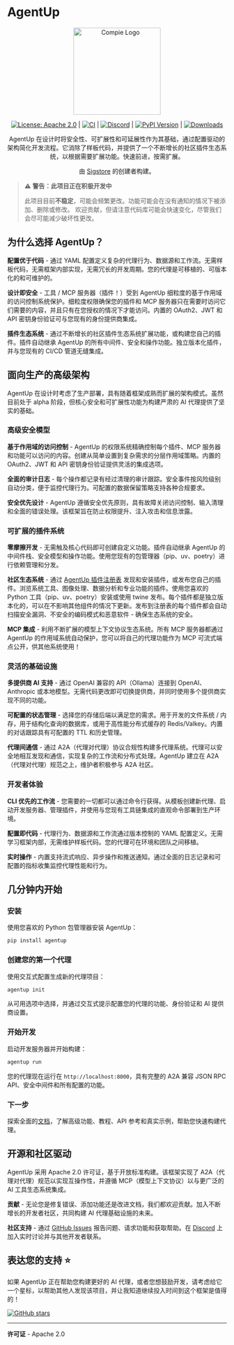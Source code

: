 # AgentUp

<p align="center">
  <img src="assets/compie.png" alt="Compie Logo" width="200"/>
</p>

<p align="center">
  <a href="https://opensource.org/licenses/Apache-2.0"><img src="https://img.shields.io/badge/License-Apache2.0-brightgreen.svg?style=flat" alt="License: Apache 2.0"/></a>
  |
  <a href="https://github.com/RedDotRocket/AgentUp/actions/workflows/ci.yml"><img src="https://github.com/RedDotRocket/AgentUp/actions/workflows/ci.yml/badge.svg" alt="CI"/></a>
  |
  <a href="https://discord.gg/pPcjYzGvbS"><img src="https://img.shields.io/discord/1384081906773131274?label=Discord&logo=discord" alt="Discord"/></a>
  |
  <a href="https://pypi.org/project/AgentUp/"><img src="https://img.shields.io/pypi/v/AgentUp.svg" alt="PyPI Version"/></a>
  |
  <a href="https://pepy.tech/project/agentup"><img src="https://static.pepy.tech/badge/agentup" alt="Downloads"/></a>
</p>

<p align="center">
  AgentUp 在设计时将安全性、可扩展性和可延展性作为其基础，通过配置驱动的架构简化开发流程。它消除了样板代码，并提供了一个不断增长的社区插件生态系统，以根据需要扩展功能。快速前进，按需扩展。
</p>
<p align="center">
  由 <a href="https://sigstore.dev">Sigstore</a> 的创建者构建。
</p>

> ⚠️ **警告：此项目正在积极开发中**
>
> 此项目目前**不稳定**，可能会频繁更改。功能可能会在没有通知的情况下被添加、删除或修改。
> 欢迎贡献，但请注意代码库可能会快速变化，尽管我们会尽可能减少破坏性更改。


## 为什么选择 AgentUp？

**配置优于代码** - 通过 YAML 配置定义复杂的代理行为、数据源和工作流。无需样板代码，无需框架内部实现，无需冗长的开发周期。您的代理是可移植的、可版本化的和可维护的。

**设计即安全** - 工具 / MCP 服务器（插件！）受到 AgentUp 细粒度的基于作用域的访问控制系统保护。细粒度权限确保您的插件和 MCP 服务器只在需要时访问它们需要的内容，并且只有在您授权的情况下才能访问。内置的 OAuth2、JWT 和 API 密钥身份验证可与您现有的身份提供商集成。

**插件生态系统** - 通过不断增长的社区插件生态系统扩展功能，或构建您自己的插件。插件自动继承 AgentUp 的所有中间件、安全和操作功能。独立版本化插件，并与您现有的 CI/CD 管道无缝集成。


## 面向生产的高级架构

AgentUp 在设计时考虑了生产部署，具有随着框架成熟而扩展的架构模式。虽然目前处于 alpha 阶段，但核心安全和可扩展性功能为构建严肃的 AI 代理提供了坚实的基础。

### 高级安全模型

**基于作用域的访问控制** - AgentUp 的权限系统精确控制每个插件、MCP 服务器和功能可以访问的内容。创建从简单设置到复杂需求的分层作用域策略。内置的 OAuth2、JWT 和 API 密钥身份验证提供灵活的集成选项。

**全面的审计日志** - 每个操作都记录有经过清理的审计跟踪。安全事件按风险级别自动分类，便于监控代理行为。可配置的数据保留策略支持各种合规要求。

**安全优先设计** - AgentUp 遵循安全优先原则，具有故障关闭访问控制、输入清理和全面的错误处理。该框架旨在防止权限提升、注入攻击和信息泄露。

### 可扩展的插件系统

**零摩擦开发** - 无需触及核心代码即可创建自定义功能。插件自动继承 AgentUp 的中间件栈、安全模型和操作功能。使用您现有的包管理器（pip、uv、poetry）进行依赖管理和分发。

**社区生态系统** - 通过 [AgentUp 插件注册表](https://agentup.dev) 发现和安装插件，或发布您自己的插件。浏览系统工具、图像处理、数据分析和专业功能的插件。使用您喜欢的 Python 工具（pip、uv、poetry）安装或使用 twine 发布。每个插件都是独立版本化的，可以在不影响其他组件的情况下更新。发布到注册表的每个插件都会自动扫描安全漏洞、不安全的编码模式和恶意软件 - 确保生态系统的安全。

**MCP 集成** - 利用不断扩展的模型上下文协议生态系统。所有 MCP 服务器都通过 AgentUp 的作用域系统自动保护，您可以将自己的代理功能作为 MCP 可流式端点公开，供其他系统使用！

### 灵活的基础设施

**多提供商 AI 支持** - 通过 OpenAI 兼容的 API（Ollama）连接到 OpenAI、Anthropic 或本地模型。无需代码更改即可切换提供商，并同时使用多个提供商实现不同的功能。

**可配置的状态管理** - 选择您的存储后端以满足您的需求。用于开发的文件系统 / 内存，用于结构化查询的数据库，或用于高性能分布式缓存的 Redis/Valkey。内置的对话跟踪具有可配置的 TTL 和历史管理。

**代理间通信** - 通过 A2A（代理对代理）协议合规性构建多代理系统。代理可以安全地相互发现和通信，实现复杂的工作流和分布式处理。AgentUp 建立在 A2A（代理对代理）规范之上，维护者积极参与 A2A 社区。

### 开发者体验

**CLI 优先的工作流** - 您需要的一切都可以通过命令行获得。从模板创建新代理、启动开发服务器、管理插件，并使用与您现有工具链集成的直观命令部署到生产环境。

**配置即代码** - 代理行为、数据源和工作流通过版本控制的 YAML 配置定义。无需学习框架内部，无需维护样板代码。您的代理可在环境和团队之间移植。

**实时操作** - 内置支持流式响应、异步操作和推送通知。通过全面的日志记录和可配置的指标收集监控代理性能和行为。

## 几分钟内开始

### 安装

使用您喜欢的 Python 包管理器安装 AgentUp：

```bash
pip install agentup
```

### 创建您的第一个代理

使用交互式配置生成新的代理项目：

```bash
agentup init
```

从可用选项中选择，并通过交互式提示配置您的代理的功能、身份验证和 AI 提供商设置。

### 开始开发

启动开发服务器并开始构建：

```bash
agentup run
```

您的代理现在运行在 `http://localhost:8000`，具有完整的 A2A 兼容 JSON RPC API、安全中间件和所有配置的功能。

### 下一步

探索全面的[文档](https://docs.agentup.dev)，了解高级功能、教程、API 参考和真实示例，帮助您快速构建代理。

## 开源和社区驱动

AgentUp 采用 Apache 2.0 许可证，基于开放标准构建。该框架实现了 A2A（代理对代理）规范以实现互操作性，并遵循 MCP（模型上下文协议）以与更广泛的 AI 工具生态系统集成。

**贡献** - 无论您是修复错误、添加功能还是改进文档，我们都欢迎贡献。加入不断增长的开发者社区，共同构建 AI 代理基础设施的未来。

**社区支持** - 通过 [GitHub Issues](https://github.com/RedDotRocket/AgentUp/issues) 报告问题、请求功能和获取帮助。在 [Discord](https://discord.gg/pPcjYzGvbS) 上加入实时讨论并与其他开发者联系。

## 表达您的支持 ⭐

如果 AgentUp 正在帮助您构建更好的 AI 代理，或者您想鼓励开发，请考虑给它一个星标，以帮助其他人发现该项目，并让我知道继续投入时间到这个框架是值得的！

[![GitHub stars](https://img.shields.io/github/stars/RedDotRocket/AgentUp.svg?style=social&label=Star)](https://github.com/RedDotRocket/AgentUp)

---

**许可证** - Apache 2.0


[badge-discord-img]: https://img.shields.io/discord/1384081906773131274?label=Discord&logo=discord
[badge-discord-url]: https://discord.gg/pPcjYzGvbS
